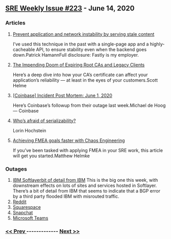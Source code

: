 ## [SRE Weekly Issue #223](https://sreweekly.com/sre-weekly-issue-223/) - June 14, 2020
### Articles

1. [Prevent application and network instability by serving stale content](https://www.fastly.com/blog/prevent-application-network-instability-serve-stale-content)

    I’ve used this technique in the past with a single-page app and a highly-cacheable API, to ensure stability even when the backend goes down.Patrick HamannFull disclosure: Fastly is my employer.
1. [The Impending Doom of Expiring Root CAs and Legacy Clients](https://scotthelme.co.uk/impending-doom-root-ca-expiring-legacy-clients/)

    Here’s a deep dive into how your CA’s certificate can affect your application’s reliability — at least in the eyes of your customers.Scott Helme
1. [[Coinbase] Incident Post Mortem: June 1, 2020](https://blog.coinbase.com/incident-post-mortem-june-1-2020-1cff2e51fa64)

    Here’s Coinbase’s followup from their outage last week.Michael de Hoog — Coinbase
1. [Who’s afraid of serializability?](https://surfingcomplexity.blog/2020/06/13/whos-afraid-of-serializability/)

    Lorin Hochstein
1. [Achieving FMEA goals faster with Chaos Engineering](https://www.gremlin.com//blog/achieving-fmea-goals-faster-with-chaos-engineering/)

    If you’ve been tasked with applying FMEA in your SRE work, this article will get you started.Matthew Helmke
### Outages

1. [IBM Softlayerbit of detail from IBM](https://techcrunch.com/2020/06/09/ibm-cloud-suffers-prolonged-outage/)
    This is the big one this week, with downstream effects on lots of sites and services hosted in Softlayer.
There’s a bit of detail from IBM that seems to indicate that a BGP error by a third party flooded IBM with misrouted traffic.
1. [Reddit](https://reddit.statuspage.io/incidents/y3zj6vp41m1f)
1. [Squarespace](https://status.squarespace.com/incidents/smtsd1khg9l4)
1. [Snapchat](https://twitter.com/snapchatsupport/status/1270479837484859393)
1. [Microsoft Teams](https://twitter.com/MSFT365Status/status/1271088190540124166)

### [ << Prev ](sreweekly-222.md) ------------- [ Next >> ](sreweekly-224.md)